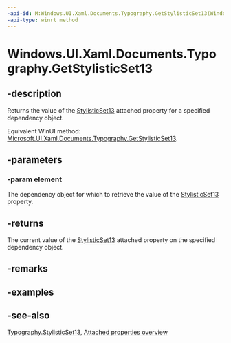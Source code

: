 ```yaml
---
-api-id: M:Windows.UI.Xaml.Documents.Typography.GetStylisticSet13(Windows.UI.Xaml.DependencyObject)
-api-type: winrt method
---
```


<!-- Method syntax
public bool GetStylisticSet13(Windows.UI.Xaml.DependencyObject element)
-->

# Windows.UI.Xaml.Documents.Typography.GetStylisticSet13

## -description
Returns the value of the [StylisticSet13](typography_stylisticset13.md) attached property for a specified dependency object.

Equivalent WinUI method: [Microsoft.UI.Xaml.Documents.Typography.GetStylisticSet13](/windows/winui/api/microsoft.ui.xaml.documents.typography.getstylisticset13).

## -parameters
### -param element
The dependency object for which to retrieve the value of the [StylisticSet13](typography_stylisticset13.md) property.

## -returns
The current value of the [StylisticSet13](typography_stylisticset13.md) attached property on the specified dependency object.

## -remarks

## -examples

## -see-also

[Typography.StylisticSet13](typography_stylisticset13.md), [Attached properties overview](/windows/uwp/xaml-platform/attached-properties-overview)
